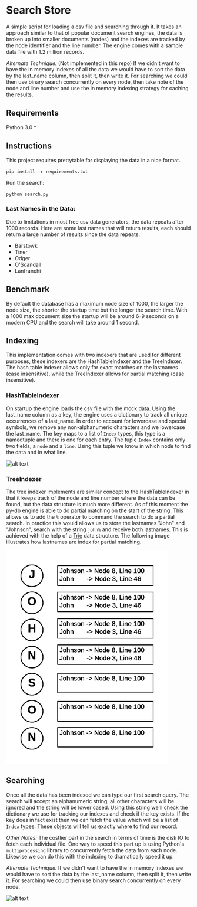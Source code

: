 # Search Store

A simple script for loading a csv file and searching through it. It  takes an approach similar to that of popular document search engines, the data is broken up into smaller documents (nodes) and the indexes are tracked by the node identifier and the line number. The engine comes with a sample data file with 1.2 million records.

*Alternate Technique:* (Not implemented in this repo) If we didn't want to have the in memory indexes of all the data we would have to sort the data by the last_name column, then split it, then write it. For searching we could then use binary search concurrently on every node, then take note of the node and line number and use the in memory indexing strategy for caching the results.

## Requirements
Python 3.0 ^

## Instructions
This project requires prettytable for displaying the data in a nice format.
```
pip install -r requirements.txt
```

Run the search:
```
python search.py
```

### Last Names in the Data:
Due to limitations in most free csv data generators, the data repeats after 1000 records. Here are some last names that will return results, each should return a large number of results since the data repeats.

* Barstowk
* Tiner
* Odger
* O'Scandall
* Lanfranchi

## Benchmark

By default the database has a maximum node size of 1000, the larger the node size, the shorter the startup time but the longer the search time. With a 1000 max document size the startup will be around 6-9 seconds on a modern CPU and the search will take around 1 second.

## Indexing

This implementation comes with two indexers that are used for different purposes, these indexers are the HashTableIndexer and the TreeIndexer. The hash table indexer allows only for exact matches on the lastnames (case insensitive), while the TreeIndexer allows for partial matching (case insensitive).

### HashTableIndexer
On startup the engine loads the csv file with the mock data. Using the last_name column as a key, the engine uses a dictionary to track all unique occurrences of a last_name. In order to account for lowercase and special symbols, we remove any non-alphanumeric characters and we lowercase the last_name. The key maps to a list of `Index` types, this type is a namedtuple and there is one for each entry. The tuple `Index` contains only two fields, a `node` and a `line`. Using this tuple we know in which node to find the data and in what line.

![alt text](https://raw.githubusercontent.com/the-invisible-man/python-search/master/assets/indexing.png "Indexing")

### TreeIndexer
The tree indexer implements are similar concept to the HashTableIndexer in that it keeps track of the node and line number where the data can be found, but the data structure is much more different. As of this moment the py-db engine is able to do partial matching on the start of the string. This allows us to add the `%` operator to command the search to do a partial search. In practice this would allows us to store the lastnames "John" and "Johnson", search with the string `john%` and receive both lastnames. This is achieved with the help of a [Trie](https://en.wikipedia.org/wiki/Trie) data structure. The following image illustrates how lastnames are index for partial matching.

![alt text](https://raw.githubusercontent.com/the-invisible-man/py-db/master/assets/trie.png "Trie")

## Searching

Once all the data has been indexed we can type our first search query. The search will accept an alphanumeric string, all other characters will be ignored and the string will be lower cased. Using this string we'll check the dictionary we use for tracking our indexes and check if the key exists. If the key does in fact exist then we can fetch the value which will be a list of `Index` types. These objects will tell us exactly where to find our record.

*Other Notes:* The costlier part in the search in terms of time is the disk IO to fetch each individual file. One way to speed this part up is using Python's `multiprocessing` library to concurrently fetch the data from each node. Likewise we can do this with the indexing to dramatically speed it up.

*Alternate Technique:* If we didn't want to have the in memory indexes we would have to sort the data by the last_name column, then split it, then write it. For searching we could then use binary search concurrently on every node.

![alt text](https://raw.githubusercontent.com/the-invisible-man/python-search/master/assets/searching.png "Searching")
